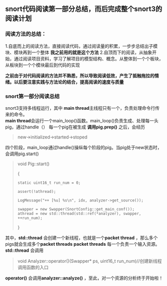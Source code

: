 ## snort代码阅读第一部分总结，而后完成整个snort3的阅读计划

### 阅读方法的总结：
  1.自底而上的阅读方法，直接阅读代码，通过阅读量的积累，一步步总结出子模块、模块再到一个整体 **我之前用的就是这个方法**
  2.自顶而下的阅读，从抽象开始，通过阅读项目资料，学习了解项目的模型结构、概念。从整体到一个个板块，从板块到一个个模块最后到代码的实现
  
  **之前由于对代码阅读的方法并不熟悉，所以导致阅读低效，产生了抵触拖拉的情绪。以后要注意实践与方法论的结合，提高阅读的速度与质量**
  

### snort第一部分阅读总结

snort3支持多线程运行，其中
    **main thread**主线程只有一个，负责处理命令行传来的命令。  
    **main thread**会运行一个main_loop()函数。main_loop()负责生成、处理每一头pig，通过handle（）
    每一个pig在被生成 **调用pig.prep()** 之后，会经历

> new->initialized->started->stoped
    
四个阶段，main_loop通过handle()操纵每个阶段的pig。当pig处于new状态时，会调用pig.start()
    
> void Pig::start()
>
> {
> 
>     static uint16_t run_num = 0;
>     
>     assert(!athread);
>
>     LogMessage("++ [%u] %s\n", idx, analyzer->get_source());
>
>     swapper = new Swapper(SnortConfig::get_main_conf());
>     athread = new std::thread(std::ref(*analyzer), swapper, ++run_num);
> 
> }

其中，**std::thread** 会创建一个新线程，也就是一个**packet thread** ，那么多个pigs就会生成多个**packet threads** 
**packet threads** 每一个负责一个输入资源。**std::thread** 会调用

> void Analyzer::operator()(Swapper* ps, uint16_t run_num)//创建新线程调用函数的入口

**operator()** 会调用**analyzer::analyze()** ，至此，对一个资源的分析终于开始啦！


    

